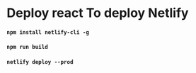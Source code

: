 # Deploy react To deploy Netlify

#### `npm install netlify-cli -g`

#### `npm run build`

#### `netlify deploy --prod`
